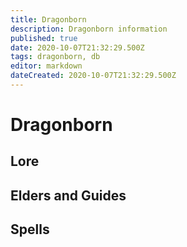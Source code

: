 ```yaml
---
title: Dragonborn
description: Dragonborn information
published: true
date: 2020-10-07T21:32:29.500Z
tags: dragonborn, db
editor: markdown
dateCreated: 2020-10-07T21:32:29.500Z
---
```


# Dragonborn
  ## Lore
  ## Elders and Guides
  ## Spells
  
 
 